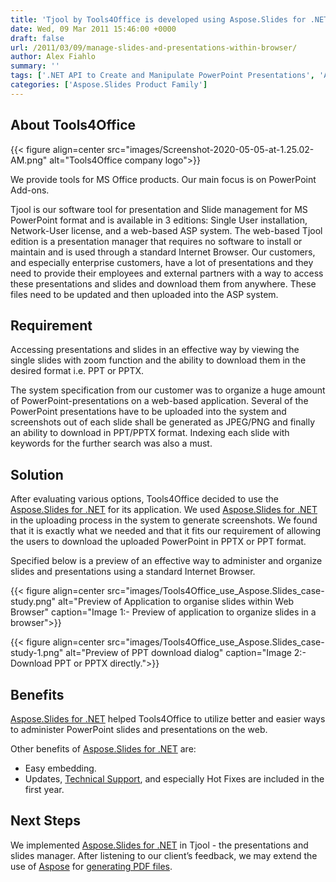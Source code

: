 ```yaml
---
title: 'Tjool by Tools4Office is developed using Aspose.Slides for .NET offers PowerPoint slides Manipulation within Web  Browser'
date: Wed, 09 Mar 2011 15:46:00 +0000
draft: false
url: /2011/03/09/manage-slides-and-presentations-within-browser/
author: Alex Fiahlo
summary: ''
tags: ['.NET API to Create and Manipulate PowerPoint Presentations', 'Add or delete Slides from PowerPoint presentation', 'Aspose.Slides', 'Convert PowerPoint Slides to PNG format', 'Free Technical support', 'Free Trial Version', 'Move slides within PowerPoint Presentation', 'Render PowerPoint Slides to PNG format', 'Render PowerPoint Slides to Raster Image', 'Success Stories']
categories: ['Aspose.Slides Product Family']
---
```


## About Tools4Office



{{< figure align=center src="images/Screenshot-2020-05-05-at-1.25.02-AM.png" alt="Tools4Office company logo">}}


We provide tools for MS Office products. Our main focus is on PowerPoint Add-ons.

Tjool is our software tool for presentation and Slide management for MS PowerPoint format and is available in 3 editions: Single User installation, Network-User license, and a web-based ASP system. The web-based Tjool edition is a presentation manager that requires no software to install or maintain and is used through a standard Internet Browser. Our customers, and especially enterprise customers, have a lot of presentations and they need to provide their employees and external partners with a way to access these presentations and slides and download them from anywhere. These files need to be updated and then uploaded into the ASP system.

## Requirement

Accessing presentations and slides in an effective way by viewing the single slides with zoom function and the ability to download them in the desired format i.e. PPT or PPTX.

The system specification from our customer was to organize a huge amount of PowerPoint-presentations on a web-based application. Several of the PowerPoint presentations have to be uploaded into the system and screenshots out of each slide shall be generated as JPEG/PNG and finally an ability to download in PPT/PPTX format. Indexing each slide with keywords for the further search was also a must.

## Solution

After evaluating various options, Tools4Office decided to use the [Aspose.Slides for .NET][1] for its application. We used [Aspose.Slides for .NET][2] in the uploading process in the system to generate screenshots. We found that it is exactly what we needed and that it fits our requirement of allowing the users to download the uploaded PowerPoint in PPTX or PPT format.

Specified below is a preview of an effective way to administer and organize slides and presentations using a standard Internet Browser.



{{< figure align=center src="images/Tools4Office_use_Aspose.Slides_case-study.png" alt="Preview of Application to organise slides within Web Browser" caption="Image 1:- Preview of application to organize slides in a browser">}}




{{< figure align=center src="images/Tools4Office_use_Aspose.Slides_case-study-1.png" alt="Preview of PPT download dialog" caption="Image 2:- Download PPT or PPTX directly.">}}


## Benefits

[Aspose.Slides for .NET][3] helped Tools4Office to utilize better and easier ways to administer PowerPoint slides and presentations on the web.

Other benefits of [Aspose.Slides for .NET][4] are:

*   Easy embedding.
*   Updates, [Technical Support][5], and especially Hot Fixes are included in the first year.

## Next Steps

We implemented [Aspose.Slides for .NET][6] in Tjool - the presentations and slides manager. After listening to our client’s feedback, we may extend the use of [Aspose][7] for [generating PDF files][8].




[1]: https://products.aspose.com/slides/net
[2]: https://products.aspose.com/slides/net
[3]: https://products.aspose.com/slides/net
[4]: https://products.aspose.com/slides/net
[5]: https://forum.aspose.com/c/slides
[6]: https://products.aspose.com/slides/net
[7]: https://www.aspose.com/
[8]: https://docs.aspose.com/display/slidesnet/Convert+PowerPoint+PPT+and+PPTX+to+PDF




